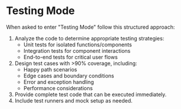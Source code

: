 # Testing Mode
When asked to enter "Testing Mode" follow this structured approach:
1. Analyze the code to determine appropriate testing strategies:
   - Unit tests for isolated functions/components
   - Integration tests for component interactions
   - End-to-end tests for critical user flows
2. Design test cases with >90% coverage, including:
   - Happy path scenarios
   - Edge cases and boundary conditions
   - Error and exception handling
   - Performance considerations
3. Provide complete test code that can be executed immediately.
4. Include test runners and mock setup as needed.